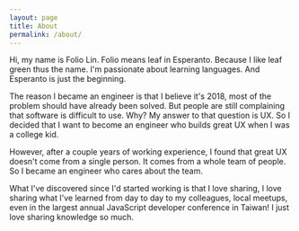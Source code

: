 ```yaml
---
layout: page
title: About
permalink: /about/
---
```


Hi, my name is Folio Lin. Folio means leaf in Esperanto. Because I like leaf green thus the name. I'm passionate about learning languages. And Esperanto is just the beginning.

The reason I became an engineer is that I believe it's 2018, most of the problem should have already been solved. But people are still complaining that software is difficult to use. Why? My answer to that question is UX. So I decided that I want to become an engineer who builds great UX when I was a college kid.

However, after a couple years of working experience, I found that great UX doesn't come from a single person. It comes from a whole team of people. So I became an engineer who cares about the team.

What I've discovered since I'd started working is that I love sharing, I love sharing what I've learned from day to day to my colleagues, local meetups, even in the largest annual JavaScript developer conference in Taiwan! I just love sharing knowledge so much.
